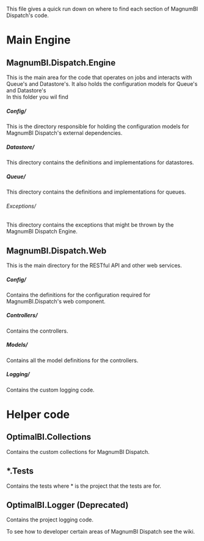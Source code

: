 This file gives a quick run down on where to find each section of MagnumBI Dispatch's code.
# Main Engine
## MagnumBI.Dispatch.Engine
This is the main area for the code that operates on jobs and interacts with Queue's and Datastore's. It also holds the configuration models for Queue's and Datastore's  
In this folder you wil find
##### Config/
This is the directory responsible for holding the configuration models for MagnumBI Dispatch's external dependencies.

##### Datastore/
This directory contains the definitions and implementations for datastores.

##### Queue/
This directory contains the definitions and implementations for queues.

###### Exceptions/
This directory contains the exceptions that might be thrown by the MagnumBI Dispatch Engine.

## MagnumBI.Dispatch.Web
This is the main directory for the RESTful API and other web services.

##### Config/
Contains the definitions for the configuration required for MagnumBI.Dispatch's web component.

##### Controllers/
Contains the controllers.

##### Models/
Contains all the model definitions for the controllers.

##### Logging/
Contains the custom logging code.

# Helper code
## OptimalBI.Collections
Contains the custom collections for MagnumBI Dispatch.

## *.Tests
Contains the tests where * is the project that the tests are for.

## OptimalBI.Logger (Deprecated)
Contains the project logging code.


To see how to developer certain areas of MagnumBI Dispatch see the wiki.